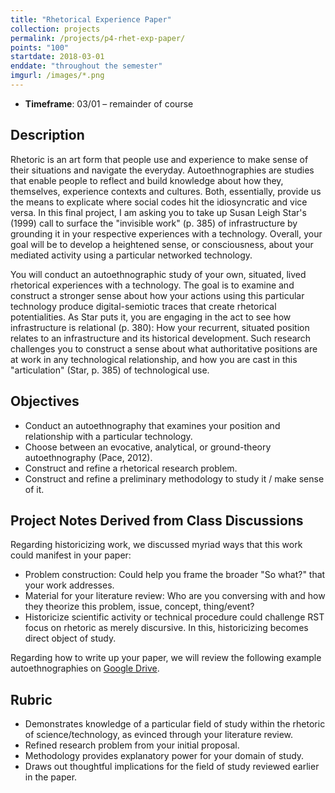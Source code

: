 ```yaml
---
title: "Rhetorical Experience Paper"
collection: projects
permalink: /projects/p4-rhet-exp-paper/
points: "100"
startdate: 2018-03-01
enddate: "throughout the semester"
imgurl: /images/*.png
---
```


<ul class="project-top-info">
  <li>
    <b>Timeframe</b>: 03/01 &ndash; remainder of course</li>
</ul>

## Description

Rhetoric is an art form that people use and experience to make sense of their situations and navigate the everyday. Autoethnographies are studies that enable people to reflect and build knowledge about how they, themselves, experience contexts and cultures. Both, essentially, provide us the means to explicate where social codes hit the idiosyncratic and vice versa. In this final project, I am asking you to take up Susan Leigh Star's (1999) call to surface the "invisible work" (p. 385) of infrastructure by grounding it in your respective experiences with a technology. Overall, your goal will be to develop a heightened sense, or consciousness, about your mediated activity using a particular networked technology.

You will conduct an autoethnographic study of your own, situated, lived rhetorical experiences with a technology. The goal is to examine and construct a stronger sense about how your actions using this particular technology produce digital-semiotic traces that create rhetorical potentialities. As Star puts it, you are engaging in the act to see how infrastructure is relational (p. 380): How your recurrent, situated position relates to an infrastructure and its historical development. Such research challenges you to construct a sense about what authoritative positions are at work in any technological relationship, and how you are cast in this "articulation" (Star, p. 385) of technological use.

## Objectives

- Conduct an autoethnography that examines your position and relationship with a particular technology.
- Choose between an evocative, analytical, or ground-theory autoethnography (Pace, 2012).
- Construct and refine a rhetorical research problem.
- Construct and refine a preliminary methodology to study it / make sense of it.

## Project Notes Derived from Class Discussions

Regarding historicizing work, we discussed myriad ways that this work could manifest in your paper:

- Problem construction: Could help you frame the broader "So what?" that your work addresses.
- Material for your literature review: Who are you conversing with and how they theorize this problem, issue, concept, thing/event?
- Historicize scientific activity or technical procedure could challenge RST focus on rhetoric as merely discursive. In this, historicizing becomes direct object of study.

Regarding how to write up your paper, we will review the following example autoethnographies on <a href="https://drive.google.com/drive/folders/17zwotwdo-zVg6IQfxmLgohDRbvoDlHQX?usp=sharing" target="_blank">Google Drive</a>.

## Rubric

<ul>
  <li>
    Demonstrates knowledge of a particular field of study within the rhetoric of science/technology, as evinced through your literature review.
  </li>
  <li>
    Refined research problem from your initial proposal.
  </li>
  <li>
    Methodology provides explanatory power for your domain of study.
  </li>
  <li>
    Draws out thoughtful implications for the field of study reviewed earlier in the paper.
  </li>
</ul>
